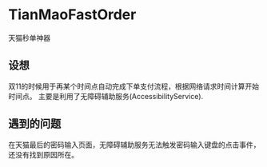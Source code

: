 # TianMaoFastOrder
天猫秒单神器

## 设想
  双11的时候用于再某个时间点自动完成下单支付流程，根据网络请求时间计算开始时间点。
  主要是利用了无障碍辅助服务(AccessibilityService).
## 遇到的问题
  在天猫最后的密码输入页面，无障碍辅助服务无法触发密码输入键盘的点击事件，还没有找到原因所在。
